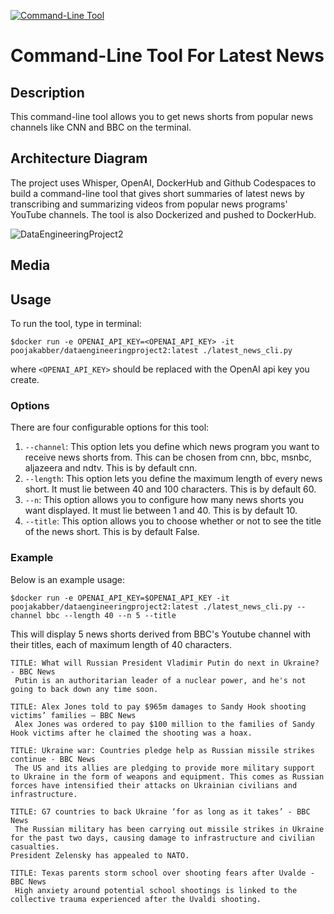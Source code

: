 [![Command-Line Tool](https://github.com/nogibjj/Pooja_Kabber_Individual_Project_2/actions/workflows/main.yml/badge.svg)](https://github.com/nogibjj/Pooja_Kabber_Individual_Project_2/actions/workflows/main.yml)

# Command-Line Tool For Latest News

## Description

This command-line tool allows you to get news shorts from popular news channels like CNN and BBC on the terminal.

## Architecture Diagram

The project uses Whisper, OpenAI, DockerHub and Github Codespaces to build a command-line tool that gives short summaries of latest news by transcribing and summarizing videos from popular news programs' YouTube channels. The tool is also Dockerized and pushed to DockerHub. 

![DataEngineeringProject2](https://user-images.githubusercontent.com/112586823/195504031-7220aab8-52a6-4853-9130-964d8cd3f69f.jpg)

## Media

## Usage

To run the tool, type in terminal:

```
$docker run -e OPENAI_API_KEY=<OPENAI_API_KEY> -it poojakabber/dataengineeringproject2:latest ./latest_news_cli.py
```

where `<OPENAI_API_KEY>` should be replaced with the OpenAI api key you create.

### Options

There are four configurable options for this tool:

1. `--channel`: This option lets you define which news program you want to receive news shorts from. This can be chosen from cnn, bbc, msnbc, aljazeera and ndtv. This is by default cnn.
2. `--length`: This option lets you define the maximum length of every news short. It must lie between 40 and 100 characters. This is by default 60.
3. `--n`: This option allows you to configure how many news shorts you want displayed. It must lie between 1 and 40. This is by default 10.
4. `--title`: This option allows you to choose whether or not to see the title of the news short. This is by default False.

### Example

Below is an example usage:

```
$docker run -e OPENAI_API_KEY=$OPENAI_API_KEY -it poojakabber/dataengineeringproject2:latest ./latest_news_cli.py --channel bbc --length 40 --n 5 --title
```

This will display 5 news shorts derived from BBC's Youtube channel with their titles, each of maximum length of 40 characters.

```
TITLE: What will Russian President Vladimir Putin do next in Ukraine? - BBC News
 Putin is an authoritarian leader of a nuclear power, and he's not going to back down any time soon.

TITLE: Alex Jones told to pay $965m damages to Sandy Hook shooting victims’ families – BBC News
 Alex Jones was ordered to pay $100 million to the families of Sandy Hook victims after he claimed the shooting was a hoax.

TITLE: Ukraine war: Countries pledge help as Russian missile strikes continue - BBC News
 The US and its allies are pledging to provide more military support to Ukraine in the form of weapons and equipment. This comes as Russian forces have intensified their attacks on Ukrainian civilians and infrastructure.

TITLE: G7 countries to back Ukraine ‘for as long as it takes’ - BBC News
 The Russian military has been carrying out missile strikes in Ukraine for the past two days, causing damage to infrastructure and civilian casualties.
President Zelensky has appealed to NATO.

TITLE: Texas parents storm school over shooting fears after Uvalde - BBC News
 High anxiety around potential school shootings is linked to the collective trauma experienced after the Uvaldi shooting.
